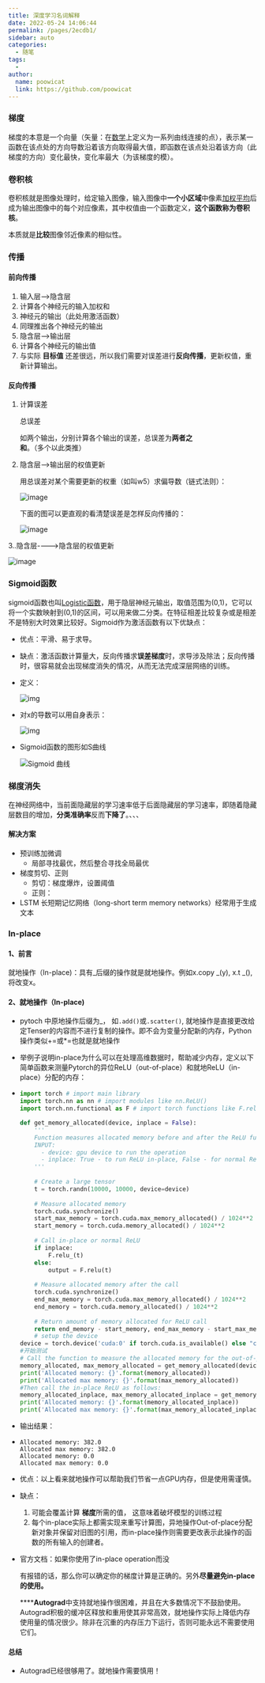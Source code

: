 ```yaml
---
title: 深度学习名词解释
date: 2022-05-24 14:06:44
permalink: /pages/2ecdb1/
sidebar: auto
categories:
  - 随笔
tags:
  - 
author: 
  name: poowicat
  link: https://github.com/poowicat
---
```



### 梯度

梯度的本意是一个向量（矢量：在[数学](https://baike.baidu.com/item/数学/107037)上定义为一系列由线连接的点），表示某一函数在该点处的方向导数沿着该方向取得最大值，即函数在该点处沿着该方向（此梯度的方向）变化最快，变化率最大（为该梯度的模）。



### 卷积核

卷积核就是图像处理时，给定输入图像，输入图像中**一个小区域**中像素[加权平均](https://baike.baidu.com/item/加权平均/9702101)后成为输出图像中的每个对应像素，其中权值由一个函数定义，**这个函数称为卷积核**。

本质就是**比较**图像邻近像素的相似性。



### 传播

#### 前向传播

1. 输入层-->隐含层
2. 计算各个神经元的输入加权和
3. 神经元的输出（此处用激活函数）
4. 同理推出各个神经元的输出
5. 隐含层-->输出层
6. 计算各个神经元的输出值
7. 与实际 **目标值** 还差很远，所以我们需要对误差进行**反向传播**，更新权值，重新计算输出。

#### 反向传播

1. 计算误差

   总误差

   如两个输出，分别计算各个输出的误差，总误差为**两者之和**。（多个以此类推）

2. 隐含层-->输出层的权值更新

   用总误差对某个需要更新的权重（如叫w5）求偏导数（链式法则）：

   ![image](../../%E7%AC%94%E8%AE%B0/%E5%9B%BE%E7%89%87/image.5sn8spc8zic0.webp)

   下面的图可以更直观的看清楚误差是怎样反向传播的：

   

   ![image](../../%E7%AC%94%E8%AE%B0/%E5%9B%BE%E7%89%87/image.xizkhvccb74.webp)

3..隐含层---->隐含层的权值更新

![image](../../%E7%AC%94%E8%AE%B0/%E5%9B%BE%E7%89%87/image.6saixcse87g0.webp)

[参考链接]: https://blog.csdn.net/weixin_38347387/article/details/82936585



### Sigmoid函数

sigmoid函数也叫[Logistic函数](https://baike.baidu.com/item/Logistic函数/3520384)，用于隐层神经元输出，取值范围为(0,1)，它可以将一个实数映射到(0,1)的区间，可以用来做二分类。在特征相差比较复杂或是相差不是特别大时效果比较好。Sigmoid作为激活函数有以下优缺点：

- 优点：平滑、易于求导。

- 缺点：激活函数计算量大，反向传播求**误差梯度**时，求导涉及除法；反向传播时，很容易就会出现梯度消失的情况，从而无法完成深层网络的训练。

- 定义：

  ![img](../../%E7%AC%94%E8%AE%B0/%E5%9B%BE%E7%89%87/7e627f6301407c3d610d2c2cab711f3f.svg)

- 对x的导数可以用自身表示：

  ![img](../../%E7%AC%94%E8%AE%B0/%E5%9B%BE%E7%89%87/06abbe5c050770300de9c91bc76e4af5.svg)

- Sigmoid函数的图形如S曲线

  ![Sigmoid 曲线](../../%E7%AC%94%E8%AE%B0/%E5%9B%BE%E7%89%87/format,f_auto.png)

### 梯度消失

在神经网络中，当前面隐藏层的学习速率低于后面隐藏层的学习速率，即随着隐藏层数目的增加，**分类准确率**反而**下降了**。、、、

#### 解决方案

- 预训练加微调
  - 局部寻找最优，然后整合寻找全局最优
- 梯度剪切、正则
  - 剪切：梯度爆炸，设置阈值
  - 正则：
- LSTM 长短期记忆网络（long-short term memory networks）经常用于生成文本

### In-place

#### 1、前言

就地操作（In-place)：具有_后缀的操作就是就地操作。例如x.copy _(y), x.t _(), 将改变x。

#### 2、就地操作（In-place)

- pytoch 中原地操作后缀为_， 如`.add()`或`.scatter()`, 就地操作是直接更改给定Tenser的内容而不进行复制的操作。即不会为变量分配新的内存，Python操作类似+=或*=也就是就地操作

- 举例子说明in-place为什么可以在处理高维数据时，帮助减少内存，定义以下简单函数来测量Pytorch的异位ReLU（out-of-place）和就地ReLU（in-place）分配的内存：

- ```python
  import torch # import main library
  import torch.nn as nn # import modules like nn.ReLU()
  import torch.nn.functional as F # import torch functions like F.relu() and F.relu_()
  
  def get_memory_allocated(device, inplace = False):
      '''
      Function measures allocated memory before and after the ReLU function call.
      INPUT:
        - device: gpu device to run the operation
        - inplace: True - to run ReLU in-place, False - for normal ReLU call
      '''
      
      # Create a large tensor
      t = torch.randn(10000, 10000, device=device)
      
      # Measure allocated memory
      torch.cuda.synchronize()
      start_max_memory = torch.cuda.max_memory_allocated() / 1024**2
      start_memory = torch.cuda.memory_allocated() / 1024**2
      
      # Call in-place or normal ReLU
      if inplace:
          F.relu_(t)
      else:
          output = F.relu(t)
      
      # Measure allocated memory after the call
      torch.cuda.synchronize()
      end_max_memory = torch.cuda.max_memory_allocated() / 1024**2
      end_memory = torch.cuda.memory_allocated() / 1024**2
      
      # Return amount of memory allocated for ReLU call
      return end_memory - start_memory, end_max_memory - start_max_memory
      # setup the device
  device = torch.device('cuda:0' if torch.cuda.is_available() else "cpu")
  #开始测试
  # Call the function to measure the allocated memory for the out-of-place ReLU
  memory_allocated, max_memory_allocated = get_memory_allocated(device, inplace = False)
  print('Allocated memory: {}'.format(memory_allocated))
  print('Allocated max memory: {}'.format(max_memory_allocated))
  #Then call the in-place ReLU as follows:
  memory_allocated_inplace, max_memory_allocated_inplace = get_memory_allocated(device, inplace = True)
  print('Allocated memory: {}'.format(memory_allocated_inplace))
  print('Allocated max memory: {}'.format(max_memory_allocated_inplace))
  ```

- 输出结果：

- ```python3
  Allocated memory: 382.0
  Allocated max memory: 382.0
  Allocated memory: 0.0
  Allocated max memory: 0.0
  ```

- 优点：以上看来就地操作可以帮助我们节省一点GPU内存，但是使用需谨慎。

- 缺点：

  1. 可能会覆盖计算 **梯度**所需的值， 这意味着破坏模型的训练过程
  2. 每个in-place实际上都需实现来重写计算图，异地操作Out-of-place分配新对象并保留对旧图的引用，而in-place操作则需要更改表示此操作的函数的所有输入的创建者。

- 官方文档：如果你使用了in-place operation而没

  有报错的话，那么你可以确定你的梯度计算是正确的。另外**尽量避免in-place的使用。**

  ******Autograd**中支持就地操作很困难，并且在大多数情况下不鼓励使用。Autograd积极的缓冲区释放和重用使其非常高效，就地操作实际上降低内存使用量的情况很少。除非在沉重的内存压力下运行，否则可能永远不需要使用它们。



#### 总结

- Autograd已经很够用了。就地操作需要慎用！



[参考文章]: https://zhuanlan.zhihu.com/p/344455805



